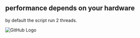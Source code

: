 ## performance depends on your hardware  

by default the script run 2 threads.

![GitHub Logo](https://i.ibb.co/h8YWJrv/Capture-du-2019-05-26-05-41-49.png)

